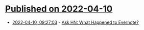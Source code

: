# [Published on 2022-04-10](index.md)

* [2022-04-10, 09:27:03](https://news.ycombinator.com/item?id=30975586) - [Ask HN: What Happened to Evernote?](https://news.ycombinator.com/item?id=30975586)
